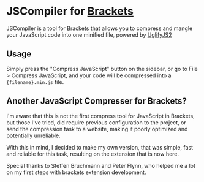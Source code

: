 # JSCompiler for [Brackets](https://github.com/adobe/brackets)

JSCompiler is a tool for [Brackets](https://github.com/adobe/brackets) that allows you to compress and mangle your JavaScript code into one minified file, powered by [UglifyJS2](https://github.com/mishoo/UglifyJS2)

## Usage

Simply press the "Compress JavaScript" button on the sidebar, or go to File > Compress JavaScript, and your code will be compressed into a `{filename}.min.js` file.

## Another JavaScript Compresser for Brackets?

I'm aware that this is not the first compress tool for JavaScript in Brackets, but those I've tried, did require previous configuration to the project, or send the compression task to a website, making it poorly optimized and potentially unreliable.

With this in mind, I decided to make my own version, that was simple, fast and reliable for this task, resulting on the extension that is now here.

Special thanks to Steffen Bruchmann and Peter Flynn, who helped me a lot on my first steps with brackets extension development.